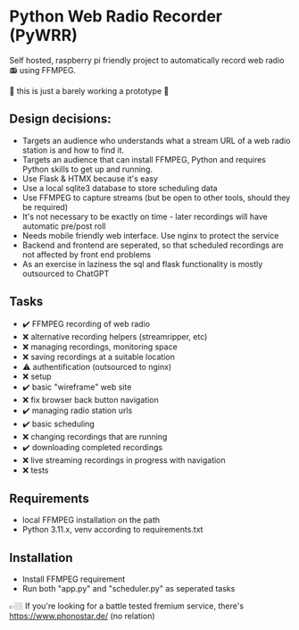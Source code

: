 # Python Web Radio Recorder (PyWRR)

Self hosted, raspberry pi friendly project to automatically
record web radio 📻 using FFMPEG.

🚧 this is just a barely working a prototype 🚧


## Design decisions:
- Targets an audience who understands what a stream URL of a web radio station is and how to find it.
- Targets an audience that can install FFMPEG, Python and requires Python skills to get up and running.
- Use Flask & HTMX because it's easy
- Use a local sqlite3 database to store scheduling data
- Use FFMPEG to capture streams (but be open to other tools, should they be required)
- It's not necessary to be exactly on time - later recordings will have automatic pre/post roll
- Needs mobile friendly web interface. Use nginx to protect the service
- Backend and frontend are seperated, so that scheduled recordings are not affected by front end problems
- As an exercise in laziness the sql and flask functionality is mostly outsourced to ChatGPT


## Tasks
- ✔️ FFMPEG recording of web radio
- ❌ alternative recording helpers (streamripper, etc)
- ❌ managing recordings, monitoring space
- ❌ saving recordings at a suitable location
- ⚠️ authentification (outsourced to nginx)
- ❌ setup
- ✔️ basic "wireframe" web site 
- ❌ fix browser back button navigation
- ✔️ managing radio station urls
- ✔️ basic scheduling
- ❌ changing recordings that are running
- ✔️ downloading completed recordings
- ❌ live streaming recordings in progress with navigation
- ❌ tests
                    
## Requirements
- local FFMPEG installation on the path
- Python 3.11.x, venv according to requirements.txt 

## Installation
- Install FFMPEG requirement
- Run both "app.py" and "scheduler.py" as seperated tasks

👉🏼 If you're looking for a battle tested fremium service, there's https://www.phonostar.de/ (no relation)